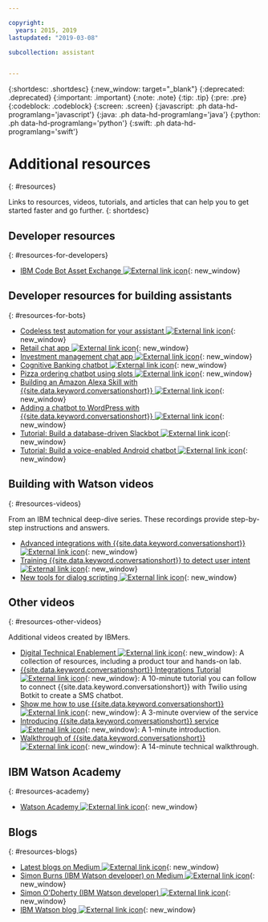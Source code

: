 ```yaml
---

copyright:
  years: 2015, 2019
lastupdated: "2019-03-08"

subcollection: assistant


---
```


{:shortdesc: .shortdesc}
{:new_window: target="_blank"}
{:deprecated: .deprecated}
{:important: .important}
{:note: .note}
{:tip: .tip}
{:pre: .pre}
{:codeblock: .codeblock}
{:screen: .screen}
{:javascript: .ph data-hd-programlang='javascript'}
{:java: .ph data-hd-programlang='java'}
{:python: .ph data-hd-programlang='python'}
{:swift: .ph data-hd-programlang='swift'}

# Additional resources
{: #resources}

Links to resources, videos, tutorials, and articles that can help you to get started faster and go further.
{: shortdesc}

## Developer resources
{: #resources-for-developers}

- [IBM Code Bot Asset Exchange ![External link icon](../../icons/launch-glyph.svg "External link icon")](https://developer.ibm.com/code/exchanges/bots/){: new_window}

## Developer resources for building assistants
{: #resources-for-bots}

- [Codeless test automation for your assistant ![External link icon](../../icons/launch-glyph.svg "External link icon")](https://chatbotsmagazine.com/10-minutes-codeless-test-automation-for-ibm-watson-chatbots-d71eac9626d7){: new_window}
- [Retail chat app ![External link icon](../../icons/launch-glyph.svg "External link icon")](https://developer.ibm.com/code/journey/create-cognitive-retail-chatbot/){: new_window}
- [Investment management chat app ![External link icon](../../icons/launch-glyph.svg "External link icon")](https://developer.ibm.com/code/journey/create-an-investment-management-chatbot/){: new_window}
- [Cognitive Banking chatbot ![External link icon](../../icons/launch-glyph.svg "External link icon")](https://developer.ibm.com/code/journey/create-cognitive-banking-chatbot/){: new_window}
- [Pizza ordering chatbot using slots ![External link icon](../../icons/launch-glyph.svg "External link icon")](https://developer.ibm.com/code/journey/assemble-a-pizza-ordering-chatbot-dialog/){: new_window}
- [Building an Amazon Alexa Skill with {{site.data.keyword.conversationshort}} ![External link icon](../../icons/launch-glyph.svg "External link icon")](https://github.com/IBM/alexa-skill-watson-conversation){: new_window}
- [Adding a chatbot to WordPress with {{site.data.keyword.conversationshort}} ![External link icon](../../icons/launch-glyph.svg "External link icon")](https://wordpress.org/plugins/conversation-watson/){: new_window}
- [Tutorial: Build a database-driven Slackbot ![External link icon](../../icons/launch-glyph.svg "External link icon")](https://cloud.ibm.com/docs/tutorials/slack-chatbot-database-watson.html){: new_window}
- [Tutorial: Build a voice-enabled Android chatbot ![External link icon](../../icons/launch-glyph.svg "External link icon")](https://cloud.ibm.com/docs/tutorials/android-watson-chatbot.html){: new_window}

## Building with Watson videos
{: #resources-videos}

From an IBM technical deep-dive series. These recordings provide step-by-step instructions and answers.

- [Advanced integrations with {{site.data.keyword.conversationshort}} ![External link icon](../../icons/launch-glyph.svg "External link icon")](https://youtu.be/0rnt54ONtQw){: new_window}
- [Training {{site.data.keyword.conversationshort}} to detect user intent ![External link icon](../../icons/launch-glyph.svg "External link icon")](https://youtu.be/uYw4Tv1Y5tc){: new_window}
- [New tools for dialog scripting ![External link icon](../../icons/launch-glyph.svg "External link icon")](https://youtu.be/QuR54--vD5o){: new_window}

## Other videos
{: #resources-other-videos}

Additional videos created by IBMers.

- [Digital Technical Enablement ![External link icon](../../icons/launch-glyph.svg "External link icon")](https://ibm-dte.mybluemix.net/ibm-watson-assistant){: new_window}: A collection of resources, including a product tour and hands-on lab.
- [{{site.data.keyword.conversationshort}} Integrations Tutorial  ![External link icon](../../icons/launch-glyph.svg "External link icon")](https://www.youtube.com/watch?v=O3silvVBaC8&t=3s){: new_window}: A 10-minute tutorial you can follow to connect {{site.data.keyword.conversationshort}} with Twilio using Botkit to create a SMS chatbot.
- [Show me how to use {{site.data.keyword.conversationshort}} ![External link icon](../../icons/launch-glyph.svg "External link icon")](https://youtu.be/tUkLIUOm550){: new_window}: A 3-minute overview of the service
- [Introducing {{site.data.keyword.conversationshort}} service ![External link icon](../../icons/launch-glyph.svg "External link icon")](https://youtu.be/A96nLYSMltA){: new_window}: A 1-minute introduction.
- [Walkthrough of {{site.data.keyword.conversationshort}} ![External link icon](../../icons/launch-glyph.svg "External link icon")](https://youtu.be/ELwWhJGE2P8){: new_window}: A 14-minute technical walkthrough.

## IBM Watson Academy
{: #resources-academy}

- [Watson Academy ![External link icon](../../icons/launch-glyph.svg "External link icon")](https://ibm.com/training/watsonacademy){: new_window}

## Blogs
{: #resources-blogs}

- [Latest blogs on Medium ![External link icon](../../icons/launch-glyph.svg "External link icon")](https://medium.com/tag/watson-assistant/latest){: new_window}
- [Simon Burns (IBM Watson developer) on Medium ![External link icon](../../icons/launch-glyph.svg "External link icon")](https://medium.com/@snrubnomis/conversational-directory-5a5531749295){: new_window}
- [Simon O'Doherty (IBM Watson developer) ![External link icon](../../icons/launch-glyph.svg "External link icon")](https://sodoherty.ai/){: new_window}
- [IBM Watson blog ![External link icon](../../icons/launch-glyph.svg "External link icon")](https://www.ibm.com/blogs/watson/){: new_window}
